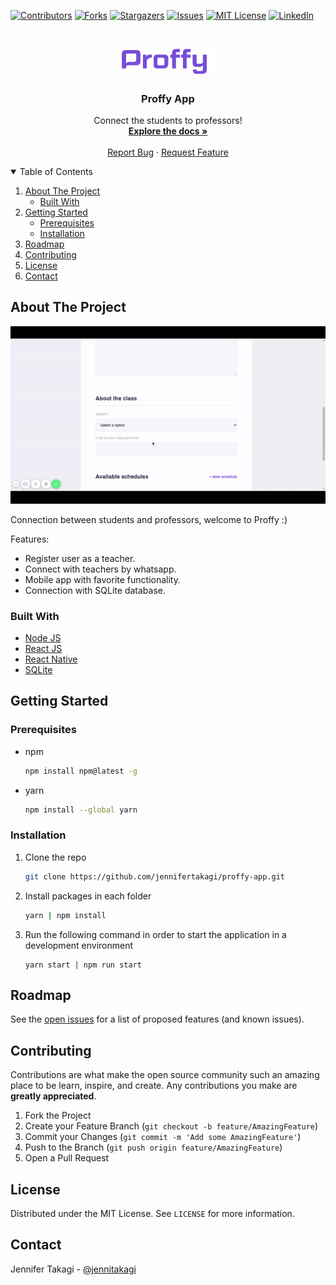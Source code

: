 <!-- Inspired by https://github.com/jennifertakagi/proffy-app -->

<!-- PROJECT SHIELDS -->
[![Contributors][contributors-shield]][contributors-url]
[![Forks][forks-shield]][forks-url]
[![Stargazers][stars-shield]][stars-url]
[![Issues][issues-shield]][issues-url]
[![MIT License][license-shield]][license-url]
[![LinkedIn][linkedin-shield]][linkedin-url]



<!-- PROJECT LOGO -->
<br />
<p align="center">
  <a href="https://github.com/jennifertakagi/proffy-app">
    <img src="docs/logo.png" alt="Logo" width="150">
  </a>

  <h3 align="center">Proffy App</h3>

  <p align="center">
     Connect the students to professors!
    <br />
    <a href="https://github.com/jennifertakagi/proffy-app"><strong>Explore the docs »</strong></a>
    <br />
    <br />
    <a href="https://github.com/jennifertakagi/proffy-app/issues">Report Bug</a>
    ·
    <a href="https://github.com/jennifertakagi/proffy-app/issues">Request Feature</a>
  </p>
</p>



<!-- TABLE OF CONTENTS -->
<details open="open">
  <summary>Table of Contents</summary>
  <ol>
    <li>
      <a href="#about-the-project">About The Project</a>
      <ul>
        <li><a href="#built-with">Built With</a></li>
      </ul>
    </li>
    <li>
      <a href="#getting-started">Getting Started</a>
      <ul>
        <li><a href="#prerequisites">Prerequisites</a></li>
        <li><a href="#installation">Installation</a></li>
      </ul>
    </li>
    <li><a href="#roadmap">Roadmap</a></li>
    <li><a href="#contributing">Contributing</a></li>
    <li><a href="#license">License</a></li>
    <li><a href="#contact">Contact</a></li>
  </ol>
</details>



<!-- ABOUT THE PROJECT -->
## About The Project

[![Product Name Screen Shot][product-screenshot]](https://example.com)

Connection between students and professors, welcome to Proffy :)

Features:
* Register user as a teacher.
* Connect with teachers by whatsapp.
* Mobile app with favorite functionality.
* Connection with SQLite database.



### Built With

* [Node JS](https://nodejs.org/en/download/)
* [React JS](https://reactjs.org/docs/getting-started.html)
* [React Native](https://reactnative.dev/)
* [SQLite](https://www.sqlite.org/index.html)


<!-- GETTING STARTED -->
## Getting Started

### Prerequisites

* npm
  ```sh
  npm install npm@latest -g
  ```

* yarn
  ```sh
  npm install --global yarn
  ```

### Installation

1. Clone the repo
   ```sh
   git clone https://github.com/jennifertakagi/proffy-app.git
   ```
2. Install packages in each folder
   ```sh
   yarn | npm install
   ```
3. Run the following command in order to start the application in a development environment
   ```JS
   yarn start | npm run start
   ```



<!-- ROADMAP -->
## Roadmap

See the [open issues](https://github.com/jennifertakagi/proffy-app/issues) for a list of proposed features (and known issues).



<!-- CONTRIBUTING -->
## Contributing

Contributions are what make the open source community such an amazing place to be learn, inspire, and create. Any contributions you make are **greatly appreciated**.

1. Fork the Project
2. Create your Feature Branch (`git checkout -b feature/AmazingFeature`)
3. Commit your Changes (`git commit -m 'Add some AmazingFeature'`)
4. Push to the Branch (`git push origin feature/AmazingFeature`)
5. Open a Pull Request



<!-- LICENSE -->
## License

Distributed under the MIT License. See `LICENSE` for more information.



<!-- CONTACT -->
## Contact

Jennifer Takagi - [@jennitakagi](https://twitter.com/jennitakagi)



<!-- MARKDOWN LINKS & IMAGES -->
<!-- https://www.markdownguide.org/basic-syntax/#reference-style-links -->
[contributors-shield]: https://img.shields.io/github/contributors/jennifertakagi/proffy-app.svg?style=for-the-badge
[contributors-url]: https://github.com/jennifertakagi/proffy-app/graphs/contributors
[forks-shield]: https://img.shields.io/github/forks/jennifertakagi/proffy-app.svg?style=for-the-badge
[forks-url]: https://github.com/jennifertakagi/proffy-app/network/members
[stars-shield]: https://img.shields.io/github/stars/jennifertakagi/proffy-app.svg?style=for-the-badge
[stars-url]: https://github.com/jennifertakagi/proffy-app/stargazers
[issues-shield]: https://img.shields.io/github/issues/jennifertakagi/proffy-app.svg?style=for-the-badge
[issues-url]: https://github.com/jennifertakagi/proffy-app/issues
[license-shield]: https://img.shields.io/github/license/jennifertakagi/proffy-app.svg?style=for-the-badge
[license-url]: https://github.com/jennifertakagi/proffy-app/blob/master/LICENSE.txt
[linkedin-shield]: https://img.shields.io/badge/-LinkedIn-black.svg?style=for-the-badge&logo=linkedin&colorB=555
[linkedin-url]: https://linkedin.com/in/jennifertakagi
[product-screenshot]: docs/proffy-app.gif
